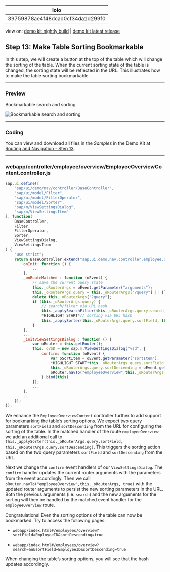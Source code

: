 <!-- loio39759878ae4f48dcad0cf34da1d299f0 -->

| loio |
| -----|
| 39759878ae4f48dcad0cf34da1d299f0 |

<div id="loio">

view on: [demo kit nightly build](https://openui5nightly.hana.ondemand.com/#/topic/39759878ae4f48dcad0cf34da1d299f0) | [demo kit latest release](https://openui5.hana.ondemand.com/#/topic/39759878ae4f48dcad0cf34da1d299f0)</div>

## Step 13: Make Table Sorting Bookmarkable

In this step, we will create a button at the top of the table which will change the sorting of the table. When the current sorting state of the table is changed, the sorting state will be reflected in the URL. This illustrates how to make the table sorting bookmarkable.

***

### Preview

   
  
Bookmarkable search and sorting<a name="loio39759878ae4f48dcad0cf34da1d299f0__fig_r1j_pst_mr"/>

 ![](loio7ec54ef9b041497aaa70694e80016a9c_LowRes.png "Bookmarkable search and sorting") 

***

### Coding

You can view and download all files in the *Samples* in the Demo Kit at [Routing and Navigation - Step 13](https://openui5.hana.ondemand.com/explored.html#/sample/sap.ui.core.tutorial.navigation.13/preview).

***

### webapp/controller/employee/overview/EmployeeOverviewContent.controller.js

``` js
sap.ui.define([
	"sap/ui/demo/nav/controller/BaseController",
	"sap/ui/model/Filter",
	"sap/ui/model/FilterOperator",
	"sap/ui/model/Sorter",
	"sap/m/ViewSettingsDialog",
	"sap/m/ViewSettingsItem"
], function(
	BaseController,
	Filter,
	FilterOperator,
	Sorter,
	ViewSettingsDialog,
	ViewSettingsItem
) {
	"use strict";
	return BaseController.extend("sap.ui.demo.nav.controller.employee.overview.EmployeeOverviewContent", {
		onInit: function () {
			...
		},
		_onRouteMatched : function (oEvent) {
			// save the current query state
			this._oRouterArgs = oEvent.getParameter("arguments");
			this._oRouterArgs.query = this._oRouterArgs["?query"] || {};
			delete this._oRouterArgs["?query"];
			if (this._oRouterArgs.query) {
				// search/filter via URL hash
				this._applySearchFilter(this._oRouterArgs.query.search);
				*HIGHLIGHT START*// sorting via URL hash
				this._applySorter(this._oRouterArgs.query.sortField, this._oRouterArgs.query.sortDescending);*HIGHLIGHT END*
			}
		},
		...
		_initViewSettingsDialog : function () {
			var oRouter = this.getRouter();
			this._oVSD = new sap.m.ViewSettingsDialog("vsd", {
				confirm: function (oEvent) {
					var oSortItem = oEvent.getParameter("sortItem");
					*HIGHLIGHT START*this._oRouterArgs.query.sortField = oSortItem.getKey();
					this._oRouterArgs.query.sortDescending = oEvent.getParameter("sortDescending");
					oRouter.navTo("employeeOverview",this._oRouterArgs, true /*without history*/);*HIGHLIGHT END*
				}.bind(this) 
			});
			...
		},
		...
	});
});
```

We enhance the `EmployeeOverviewContent` controller further to add support for bookmarking the table’s sorting options. We expect two query parameters `sortField` and `sortDescending` from the URL for configuring the sorting of the table. In the matched handler of the route `employeeOverview` we add an additional call to `this._applySorter(this._oRouterArgs.query.sortField, this._oRouterArgs.query.sortDescending)`. This triggers the sorting action based on the two query parameters `sortField` and `sortDescending` from the URL.

Next we change the `confirm` event handlers of our `ViewSettingsDialog`. The `confirm` handler updates the current router arguments with the parameters from the event accordingly. Then we call `oRouter.navTo("employeeOverview",this._oRouterArgs, true)` with the updated router arguments to persist the new sorting parameters in the URL. Both the previous arguments \(i.e. `search`\) and the new arguments for the sorting will then be handled by the matched event handler for the `employeeOverview` route.

Congratulations! Even the sorting options of the table can now be bookmarked. Try to access the following pages:

-   `webapp/index.html#/employees/overview?sortField=EmployeeID&sortDescending=true`

-   `webapp/index.html#/employees/overview?search=an&sortField=EmployeeID&sortDescending=true`


When changing the table’s sorting options, you will see that the hash updates accordingly.

